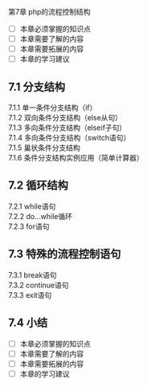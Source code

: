 第7章 php的流程控制结构
- [ ] 本章必须掌握的知识点
- [ ] 本章需要了解的内容
- [ ] 本章需要拓展的内容
- [ ] 本章的学习建议

## 7.1 分支结构
7.1.1 单一条件分支结构（if）  
7.1.2 双向条件分支结构（else从句）  
7.1.3 多向条件分支结构（elseif子句）  
7.1.4 多向条件分支结构（switch语句）  
7.1.5 巢状条件分支结构  
7.1.6 条件分支结构实例应用（简单计算器）

## 7.2 循环结构
7.2.1 while语句  
7.2.2 do…while循环  
7.2.3 for语句  

## 7.3 特殊的流程控制语句
7.3.1 break语句  
7.3.2 continue语句  
7.3.3 exit语句  

## 7.4 小结

- [ ] 本章必须掌握的知识点
- [ ] 本章需要了解的内容
- [ ] 本章需要拓展的内容
- [ ] 本章的学习建议